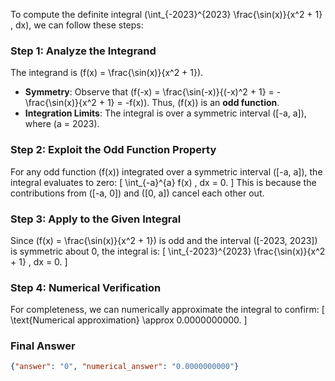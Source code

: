 To compute the definite integral \(\int_{-2023}^{2023} \frac{\sin(x)}{x^2 + 1} \, dx\), we can follow these steps:

### Step 1: Analyze the Integrand
The integrand is \(f(x) = \frac{\sin(x)}{x^2 + 1}\). 

- **Symmetry**: Observe that \(f(-x) = \frac{\sin(-x)}{(-x)^2 + 1} = -\frac{\sin(x)}{x^2 + 1} = -f(x)\). Thus, \(f(x)\) is an **odd function**.
- **Integration Limits**: The integral is over a symmetric interval \([-a, a]\), where \(a = 2023\).

### Step 2: Exploit the Odd Function Property
For any odd function \(f(x)\) integrated over a symmetric interval \([-a, a]\), the integral evaluates to zero:
\[
\int_{-a}^{a} f(x) \, dx = 0.
\]
This is because the contributions from \([-a, 0]\) and \([0, a]\) cancel each other out.

### Step 3: Apply to the Given Integral
Since \(f(x) = \frac{\sin(x)}{x^2 + 1}\) is odd and the interval \([-2023, 2023]\) is symmetric about 0, the integral is:
\[
\int_{-2023}^{2023} \frac{\sin(x)}{x^2 + 1} \, dx = 0.
\]

### Step 4: Numerical Verification
For completeness, we can numerically approximate the integral to confirm:
\[
\text{Numerical approximation} \approx 0.0000000000.
\]

### Final Answer
```json
{"answer": "0", "numerical_answer": "0.0000000000"}
```